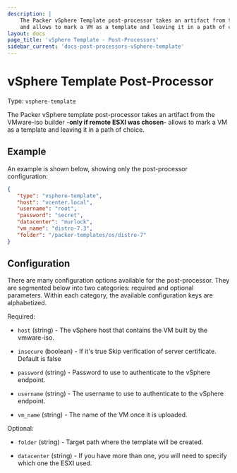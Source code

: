 ```yaml
---
description: |
    The Packer vSphere Template post-processor takes an artifact from the VMware-iso builder -**only if remote ESXI was chosen**-
    and allows to mark a VM as a template and leaving it in a path of choice. 
layout: docs
page_title: 'vSphere Template - Post-Processors'
sidebar_current: 'docs-post-processors-vSphere-template'
---
```


# vSphere Template Post-Processor

Type: `vsphere-template`

The Packer vSphere template post-processor takes an artifact from the VMware-iso builder -**only if remote ESXI was chosen**-
allows to mark a VM as a template and leaving it in a path of choice.

## Example

An example is shown below, showing only the post-processor configuration:

``` json
{  
   "type": "vsphere-template",
   "host": "vcenter.local",
   "username": "root",
   "password": "secret",
   "datacenter": "murlock",
   "vm_name": "distro-7.3",
   "folder": "/packer-templates/os/distro-7"
}
```

## Configuration

There are many configuration options available for the post-processor. They are
segmented below into two categories: required and optional parameters. Within
each category, the available configuration keys are alphabetized.

Required:

-   `host` (string) - The vSphere host that contains the VM built by the vmware-iso.
    
-   `insecure` (boolean) - If it's true Skip verification of server certificate. 
    Default is false    

-   `password` (string) - Password to use to authenticate to the
    vSphere endpoint.

-   `username` (string) - The username to use to authenticate to the
    vSphere endpoint.

-   `vm_name` (string) - The name of the VM once it is uploaded.

Optional:

-   `folder` (string) - Target path where the template will be created. 
    
-   `datacenter` (string) - If you have more than one, you will need to specify which one the ESXI used.
